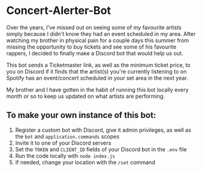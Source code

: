 # Concert-Alerter-Bot
Over the years, I've missed out on seeing some of my favourite artists simply because I didn't know they had an event scheduled in my area. After watching my brother in physical pain for a couple days this summer from missing the opportunity to buy tickets and see some of his favourite rappers, I decided to finally make a Discord bot that would help us out.

This bot sends a Ticketmaster link, as well as the minimum ticket price, to you on Discord if it finds that the artist(s) you're currently listening to on Spotify has an event/concert scheduled in your set area in the next year.

My brother and I have gotten in the habit of running this bot locally every month or so to keep us updated on what artists are performing.

## To make your own instance of this bot:
1. Register a custom bot with Discord, give it admin privileges, as well as the ```bot``` and ```application.commands``` scopes
2. Invite it to one of your Discord servers
3. Set the ```TOKEN``` and ```CLIENT_ID``` fields of your Discord bot in the ```.env``` file
4. Run the code locally with ```node index.js```
5. If needed, change your location with the ```/set``` command
